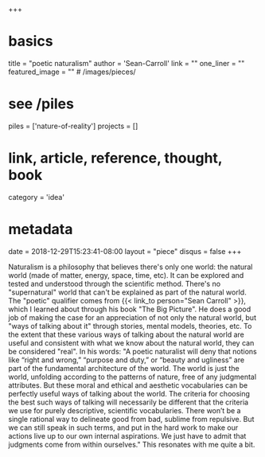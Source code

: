 +++
# basics
title     		 = "poetic naturalism"
author    		 = 'Sean-Carroll'
link      		 = ""
one_liner 		 = ""
featured_image = "" # /images/pieces/

# see /piles
piles     		 = ['nature-of-reality']
projects			 = []

# link, article, reference, thought, book
category  		 = 'idea' 

# metadata
date      		 = 2018-12-29T15:23:41-08:00
layout    		 = "piece"
disqus    		 = false
+++

Naturalism is a philosophy that believes there's only one world: the natural world (made of matter, energy, space, time, etc). It can be explored and tested and understood through the scientific method. There's no "supernatural" world that can't be explained as part of the natural world. The "poetic" qualifier comes from {{< link_to person="Sean Carroll" >}}, which I learned about through his book "The Big Picture". He does a good job of making the case for an appreciation of not only the natural world, but "ways of talking about it" through stories, mental models, theories, etc. To the extent that these various ways of talking about the natural world are useful and consistent with what we know about the natural world, they can be considered "real". In his words: "A poetic naturalist will deny that notions like “right and wrong,” “purpose and duty,” or “beauty and ugliness” are part of the fundamental architecture of the world. The world is just the world, unfolding according to the patterns of nature, free of any judgmental attributes. But these moral and ethical and aesthetic vocabularies can be perfectly useful ways of talking about the world. The criteria for choosing the best such ways of talking will necessarily be different that the criteria we use for purely descriptive, scientific vocabularies. There won’t be a single rational way to delineate good from bad, sublime from repulsive. But we can still speak in such terms, and put in the hard work to make our actions live up to our own internal aspirations. We just have to admit that judgments come from within ourselves." This resonates with me quite a bit.
